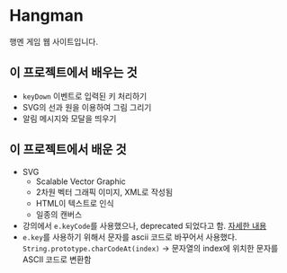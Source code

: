 # Hangman

행멘 게임 웹 사이트입니다.

## 이 프로젝트에서 배우는 것

- `keyDown` 이벤트로 입력된 키 처리하기
- SVG의 선과 원을 이용하여 그림 그리기
- 알림 메시지와 모달을 띄우기

## 이 프로젝트에서 배운 것

- SVG
    - Scalable Vector Graphic
    - 2차원 벡터 그래픽 이미지, XML로 작성됨
    - HTML이 텍스트로 인식
    - 일종의 캔버스
- 강의에서 `e.keyCode`를 사용했으나, deprecated 되었다고 함. [자세한 내용](https://devstephen.medium.com/keyboardevent-key-for-cross-browser-key-press-check-61dbad0a067a)
- `e.key`를 사용하기 위해서 문자를 ascii 코드로 바꾸어서 사용했다. `String.prototype.charCodeAt(index)` -> 문자열의 index에 위치한 문자를 ASCII 코드로 변환함 
